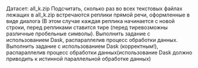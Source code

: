 Датасет: all_k.zip 
Подсчитать, сколько раз во всех текстовых файлах лежащих в all_k.zip встречаются реплики прямой речи, оформленные в виде диалога 
(В этом случае каждая реплика начинается с новой строки, перед репликами ставится тире (перед тиревозможны различные пробельные символы). Выполнить задание с использованием Dask, распараллелив процесс обработки данных. 
 Выполнить задание с использованием Dask (корректным!), распараллелив процесс обработки данных(использование Dask должно приводить к истинной параллельной обработке данных)